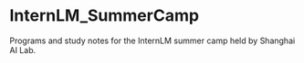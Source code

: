 # InternLM_SummerCamp
Programs and study notes for the InternLM summer camp held by Shanghai AI Lab.
